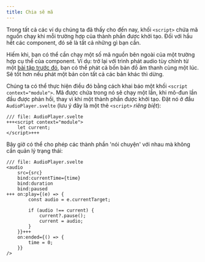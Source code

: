 ```yaml
---
title: Chia sẽ mã
---
```


Trong tất cả các ví dụ chúng ta đã thấy cho đến nay, khối `<script>` chứa mã nguồn chạy khi mỗi trường hợp của thành phần được khởi tạo. Đối với hầu hết các component, đó sẽ là tất cả những gì bạn cần.

Hiếm khi, bạn có thể cần chạy một số mã nguồn bên ngoài của một trường hợp cụ thể của component. Ví dụ: trở lại với trình phát audio tùy chỉnh từ một [bài tập trước đó](media-elements), bạn có thể phát cả bốn bản đồ âm thanh cùng một lúc. Sẽ tốt hơn nếu  phát một bản còn tất cả các bản khác thì dừng.

Chúng ta có thể thực hiện điều đó bằng cách khai báo một khối `<script context="module">`. Mã được chứa trong nó sẽ chạy một lần, khi mô-đun lần đầu được phản hồi, thay vì khi một thành phần được khởi tạo. Đặt nó ở đầu `AudioPlayer.svelte` (lưu ý đây là một thẻ `<script>` _riêng biệt_):

```svelte
/// file: AudioPlayer.svelte
+++<script context="module">
	let current;
</script>+++
```

Bây giờ có thể cho phép các thành phần 'nói chuyện' với nhau mà không cần quản lý trạng thái:

```svelte
/// file: AudioPlayer.svelte
<audio
	src={src}
	bind:currentTime={time}
	bind:duration
	bind:paused
+++	on:play={(e) => {
		const audio = e.currentTarget;

		if (audio !== current) {
			current?.pause();
			current = audio;
		}
	}}+++
	on:ended={() => {
		time = 0;
	}}
/>
```
